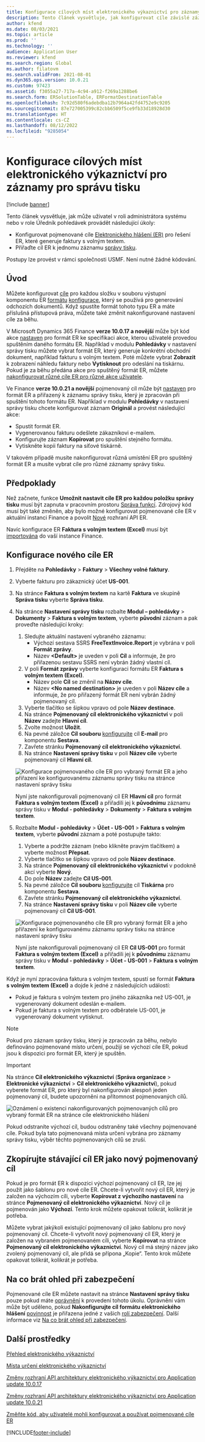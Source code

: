 ```yaml
---
title: Konfigurace cílových míst elektronického výkaznictví pro záznamy pro správu tisku
description: Tento článek vysvětluje, jak konfigurovat cíle závislé záznamech správy tisku elektronického výkaznictví (ER), který je nakonfigurován pro generování odchozích dokumentů.
author: kfend
ms.date: 08/03/2021
ms.topic: article
ms.prod: ''
ms.technology: ''
audience: Application User
ms.reviewer: kfend
ms.search.region: Global
ms.author: filatovm
ms.search.validFrom: 2021-08-01
ms.dyn365.ops.version: 10.0.21
ms.custom: 97423
ms.assetid: f3055a27-717a-4c94-a912-f269a1288be6
ms.search.form: ERSolutionTable, ERFormatDestinationTable
ms.openlocfilehash: 7c92d580f6adebdba12b7964a42fd4752e9c9205
ms.sourcegitcommit: 87e727005399c82cbb6509f5ce9fb33d18928d30
ms.translationtype: HT
ms.contentlocale: cs-CZ
ms.lasthandoff: 08/12/2022
ms.locfileid: "9285054"
---
```

# <a name="configure-print-management-record-specific-er-destinations"></a>Konfigurace cílových míst elektronického výkaznictví pro záznamy pro správu tisku

[!include [banner](../includes/banner.md)]

Tento článek vysvětluje, jak může uživatel v roli administrátora systému nebo v role Úředník pohledávek provádět následující úkoly:

- Konfigurovat pojmenované cíle [Elektronického hlášení (ER)](general-electronic-reporting.md) pro řešení ER, které generuje faktury s volným textem.
- Přiřaďte cíl ER k jednomu záznamu [správy tisku](document-reporting-services.md).

Postupy lze provést v rámci společnosti USMF. Není nutné žádné kódování.

## <a name="introduction"></a>Úvod

Můžete konfigurovat [cíle](electronic-reporting-destinations.md) pro každou složku v souboru výstupní komponentu ER [formátu](general-electronic-reporting.md) [konfigurace](general-electronic-reporting.md#Configuration), který se používá pro generování odchozích dokumentů. Když spustíte formát tohoto typu ER a máte příslušná přístupová práva, můžete také změnit nakonfigurované nastavení cíle za běhu.

V Microsoft Dynamics 365 Finance **verze 10.0.17 a novější** může být kód akce [nastaven](er-apis-app10-0-17.md) pro formát ER ke specifikaci akce, kterou uživatelé provedou spuštěním daného formátu ER. Například v modulu **Pohledávky** v nastavení správy tisku můžete vybrat formát ER, který generuje konkrétní obchodní dokument, například fakturu s volným textem. Poté můžete vybrat **Zobrazit** k zobrazení náhledu faktury nebo **Vytisknout** pro odeslání na tiskárnu. Pokud je za běhu předána akce pro spuštěný formát ER, můžete [nakonfigurovat různé cíle ER pro různé akce uživatele](er-action-dependent-destinations.md).

Ve Finance **verze 10.0.21 a novější** pojmenovaný cíl může být [nastaven](er-apis-app10-0-21.md) pro formát ER a přiřazený k záznamu správy tisku, který je zpracován při spuštění tohoto formátu ER. Například v modulu **Pohledávky** v nastavení správy tisku chcete konfigurovat záznam **Originál** a provést následující akce:

- Spustit formát ER.
- Vygenerovanou fakturu odešlete zákazníkovi e-mailem.
- Konfigurujte záznam **Kopírovat** pro spuštění stejného formátu.
- Vytiskněte kopii faktury na síťové tiskárně.

V takovém případě musíte nakonfigurovat různá umístění ER pro spuštěný formát ER a musíte vybrat cíle pro různé záznamy správy tisku.

## <a name="prerequisites"></a>Předpoklady

Než začnete, funkce **Umožnit nastavit cíle ER pro každou položku správy tisku** musí být zapnuta v pracovním prostoru [Správa funkcí](../../fin-ops/get-started/feature-management/feature-management-overview.md#the-feature-management-workspace). Zdrojový kód musí být také změněn, aby bylo možné konfigurovat pojmenované cíle ER v aktuální instanci Finance a povolit [Nové](er-apis-app10-0-21.md) rozhraní API ER.

Navíc konfigurace ER **Faktura s volným textem (Excel)** musí být [importována](er-download-configurations-global-repo.md) do vaší instance Finance.

## <a name="configure-a-new-er-destination"></a>Konfigurace nového cíle ER

1. Přejděte na **Pohledávky** \> **Faktury** \> **Všechny volné faktury**.
2. Vyberte fakturu pro zákaznický účet **US-001**.
3. Na stránce **Faktura s volným textem** na kartě **Faktura** ve skupině **Správa tisku** vyberte **Správa tisku**.
4. Na stránce **Nastavení správy tisku** rozbalte **Modul – pohledávky** \> **Dokumenty** \> **Faktura s volným textem**, vyberte **původní** záznam a pak proveďte následující kroky:

    1.  Sledujte aktuální nastavení vybraného záznamu:
        -   Výchozí sestava SSRS **FreeTextInvoice.Report** je vybrána v poli **Formát zprávy**.
        -   Název **\<Default\>** je uveden v poli **Cíl** a informuje, že pro přiřazenou sestavu SSRS není vybrán žádný vlastní cíl. 
    2.  V poli **Formát zprávy** vyberte konfiguraci formátu ER **Faktura s volným textem (Excel)**.
        -   Název pole **Cíl** se změnil na **Název cíle**.
        -   Název **\<No named destination\>** je uveden v poli **Název cíle** a informuje, že pro přiřazený formát ER není vybrán žádný pojmenovaný cíl.
    3.  Vyberte tlačítko se šipkou vpravo od pole **Název destinace**.    
    4. Na stránce **Pojmenovaný cíl elektronického výkaznictví** v poli **Název** zadejte **Hlavní cíl**.
    5. Zvolte možnost **Uložit**.
    6. Na pevné záložce **Cíl souboru** [konfigurujte](er-destination-type-email.md) cíl **E-mail** pro komponentu **Sestava**.
    7. Zavřete stránku **Pojmenovaný cíl elektronického výkaznictví**.
    8. Na stránce **Nastavení správy tisku** v poli **Název cíle** vyberte pojmenovaný cíl **Hlavní cíl**.

    ![Konfigurace pojmenovaného cíle ER pro vybraný formát ER a jeho přiřazení ke konfigurovanému záznamu správy tisku na stránce nastavení správy tisku](./media/er-named-destinations-01.gif)

    Nyní jste nakonfigurovali pojmenovaný cíl ER **Hlavní cíl** pro formát **Faktura s volným textem (Excel)** a přiřadili jej k **původnímu** záznamu správy tisku v **Modul - pohledávky** \> **Dokumenty** \> **Faktura s volným textem**.

5. Rozbalte **Modul - pohledávky** \> **Účet - US-001** \> **Faktura s volným textem**, vyberte **původní** záznam a poté postupujte takto:

    1. Vyberte a podržte záznam (nebo klikněte pravým tlačítkem) a vyberte možnost **Přepsat**.
    2. Vyberte tlačítko se šipkou vpravo od pole **Název destinace**.
    3. Na stránce **Pojmenovaný cíl elektronického výkaznictví** v podokně akcí vyberte **Nový**.
    4. Do pole **Název** zadejte **Cíl US-001**.
    5. Na pevné záložce **Cíl souboru** [konfigurujte](er-destination-type-print.md) cíl **Tiskárna** pro komponentu **Sestava**.
    6. Zavřete stránku **Pojmenovaný cíl elektronického výkaznictví**.
    7. Na stránce **Nastavení správy tisku** v poli **Název cíle** vyberte pojmenovaný cíl **Cíl US-001**.

    ![Konfigurace pojmenovaného cíle ER pro vybraný formát ER a jeho přiřazení ke konfigurovanému záznamu správy tisku na stránce nastavení správy tisku](./media/er-named-destinations-02.gif)

    Nyní jste nakonfigurovali pojmenovaný cíl ER **Cíl US-001** pro formát **Faktura s volným textem (Excel)** a přiřadili jej k **původnímu** záznamu správy tisku v **Modul - pohledávky** \> **Účet - US-001** \> **Faktura s volným textem**.

Když je nyní zpracována faktura s volným textem, spustí se formát **Faktura s volným textem (Excel)** a dojde k jedné z následujících událostí:

- Pokud je faktura s volným textem pro jiného zákazníka než US-001, je vygenerovaný dokument odeslán e-mailem.
- Pokud je faktura s volným textem pro odběratele US-001, je vygenerovaný dokument vytisknut.

> [!NOTE]
> Pokud pro záznam správy tisku, který je zpracován za běhu, nebylo definováno pojmenované místo určení, použijí se výchozí cíle ER, pokud jsou k dispozici pro formát ER, který je spuštěn.

> [!IMPORTANT]
> Na stránce **Cíl elektronického výkaznictví** (**Správa organizace** \> **Elektronické výkaznictví** \> **Cíl elektronického výkaznictví**), pokud vyberete formát ER, pro který byl nakonfigurován alespoň jeden pojmenovaný cíl, budete upozorněni na přítomnost pojmenovaných cílů.
>
> ![Oznámení o existenci nakonfigurovaných pojmenovaných cílů pro vybraný formát ER na stránce cíle elektronického hlášení](./media/er-named-destinations-03.png)
>
> Pokud odstraníte výchozí cíl, budou odstraněny také všechny pojmenované cíle. Pokud byla tato pojmenovaná místa určení vybrána pro záznamy správy tisku, výběr těchto pojmenovaných cílů se zruší.

## <a name="copy-an-existing-er-destination-as-a-new-named-destination"></a>Zkopírujte stávající cíl ER jako nový pojmenovaný cíl

Pokud je pro formát ER k dispozici výchozí pojmenovaný cíl ER, lze jej použít jako šablonu pro nové cíle ER. Chcete-li vytvořit nový cíl ER, který je založen na výchozím cíli, vyberte **Kopírovat z výchozího nastavení** na stránce **Pojmenovaný cíl elektronického výkaznictví**. Nový cíl je pojmenován jako **Výchozí**. Tento krok můžete opakovat tolikrát, kolikrát je potřeba.

Můžete vybrat jakýkoli existující pojmenovaný cíl jako šablonu pro nový pojmenovaný cíl. Chcete-li vytvořit nový pojmenovaný cíl ER, který je založen na vybraném pojmenovaném cíli, vyberte **Kopírovat** na stránce **Pojmenovaný cíl elektronického výkaznictví**. Nový cíl má stejný název jako zvolený pojmenovaný cíl, ale přidá se přípona „Kopie“. Tento krok můžete opakovat tolikrát, kolikrát je potřeba.

## <a name="security-considerations"></a>Na co brát ohled při zabezpečení

Pojmenované cíle ER můžete nastavit na stránce **Nastavení správy tisku** pouze pokud máte [oprávnění](../sysadmin/role-based-security.md#permissions) k provedení tohoto úkolu. Oprávnění vám může být uděleno, pokud **Nakonfigurujte cíl formátu elektronického hlášení** [povinnost](../sysadmin/role-based-security.md#duties) je přiřazena jedné z vašich [rolí zabezpečení](../sysadmin/role-based-security.md#security-roles). Další informace viz [Na co brát ohled při zabezpečení](electronic-reporting-destinations.md#security-considerations).

## <a name="additional-resources"></a>Další prostředky

[Přehled elektronického výkaznictví](general-electronic-reporting.md)

[Místa určení elektronického výkaznictví](electronic-reporting-destinations.md)

[Změny rozhraní API architektury elektronického výkaznictví pro Application update 10.0.17](er-apis-app10-0-17.md)

[Změny rozhraní API architektury elektronického výkaznictví pro Application update 10.0.21](er-apis-app10-0-21.md)

[Změňte kód, aby uživatelé mohli konfigurovat a používat pojmenované cíle ER](er-api-named-destinations.md)

[!INCLUDE[footer-include](../../../includes/footer-banner.md)]
